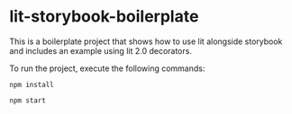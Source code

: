 # lit-storybook-boilerplate

This is a boilerplate project that shows how to use lit alongside storybook and includes an example using lit 2.0 decorators.

To run the project, execute the following commands:

```npm install```

```npm start```
